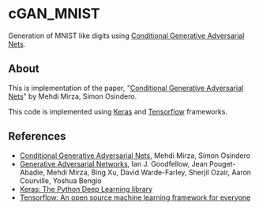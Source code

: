 # cGAN_MNIST
Generation of MNIST like digits using [Conditional Generative Adversarial Nets](https://arxiv.org/pdf/1411.1784.pdf).

## About

This is implementation of the paper, "[Conditional Generative Adversarial Nets](https://arxiv.org/pdf/1411.1784.pdf)" by Mehdi Mirza, Simon Osindero.

This code is implemented using [Keras](https://keras.io/) and [Tensorflow](https://www.tensorflow.org/) frameworks.

## References

- [Conditional Generative Adversarial Nets](https://arxiv.org/pdf/1411.1784.pdf), Mehdi Mirza, Simon Osindero
- [Generative Adversarial Networks](https://arxiv.org/abs/1406.2661), Ian J. Goodfellow, Jean Pouget-Abadie, Mehdi Mirza, Bing Xu, David Warde-Farley, Sherjil Ozair, Aaron Courville, Yoshua Bengio
- [Keras: The Python Deep Learning library](https://keras.io/)
- [Tensorflow: An open source machine learning framework for everyone](https://www.tensorflow.org/)
